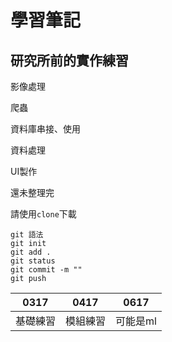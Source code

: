 # 學習筆記
## 研究所前的實作練習
影像處理

爬蟲

資料庫串接、使用

資料處理

UI製作

還未整理完

請使用``clone``下載<br/>
```````````````````````
git 語法
git init
git add .
git status 
git commit -m ""
git push
`````````````````````````````````````

|0317|0417|0617|
|----|-----|-------|
|基礎練習|模組練習|可能是ml|

